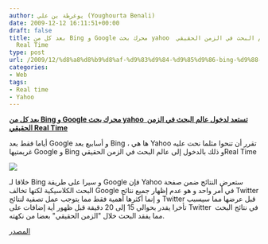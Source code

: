 ```yaml
---
author: يوغرطة بن علي (Youghourta Benali)
date: 2009-12-12 16:11:51+00:00
draft: false
title: بعد كل من Bing و Google محرك بحث yahoo  تستعد لدخول عالم البحث في الزمن الحقيقي
  Real Time
type: post
url: /2009/12/%d8%a8%d8%b9%d8%af-%d9%83%d9%84-%d9%85%d9%86-bing-%d9%88-google-%d9%85%d8%ad%d8%b1%d9%83-%d8%a8%d8%ad%d8%ab-yahoo-%d8%aa%d8%b3%d8%aa%d8%b9%d8%af-%d9%84%d8%af%d8%ae%d9%88%d9%84-%d8%b9%d8%a7%d9%84/
categories:
- Web
tags:
- Real time
- Yahoo
---
```


[**بعد كل من Bing و Google محرك بحث yahoo  تستعد لدخول عالم البحث في الزمن الحقيقي Real Time**](https://www.it-scoop.com/2009/12/%d8%a8%d8%b9%d8%af-%d9%83%d9%84-%d9%85%d9%86-bing-%d9%88-google-%d9%85%d8%ad%d8%b1%d9%83-%d8%a8%d8%ad%d8%ab-yahoo-%d8%aa%d8%b3%d8%aa%d8%b9%d8%af-%d9%84%d8%af%d8%ae%d9%88%d9%84-%d8%b9%d8%a7%d9%84/)



أياما فقط بعد Google و أسابيع بعد Bing ، ها هي Yahoo تقرر أن تنحوا مثلما نحت عليه غريمتيها Google و Bing و ذلك بالدخول إلى عالم البحث في الزمن الحقيقيReal Time

![](http://farm3.static.flickr.com/2559/4116572936_2ec78a8462.jpg)


خلافا لـ Bing و سيرا على طريقة Google فإن Yahoo ستعرض النتائج ضمن صفحة البحث الكلاسيكية لكنها تخالف Google في أمر واحد و هو عدم إظهار جميع نتائج Twitter و إنما أكثرها أهمية فقط مما يتوجب عمل تصفية لنتائج Twitter قبل عرضها مما سيسبب تأخرا يقدر بحوالي 15 إلى 20 دقيقة قبل ظهور أية إضافات على Twitter في نتائج البحث  مما يفقد البحث خلال "الزمن الحقيقي" بعضا من نكهته.

[المصدر](http://www.ysearchblog.com/2009/11/19/get-the-freshest-information-on-developing-news/)
